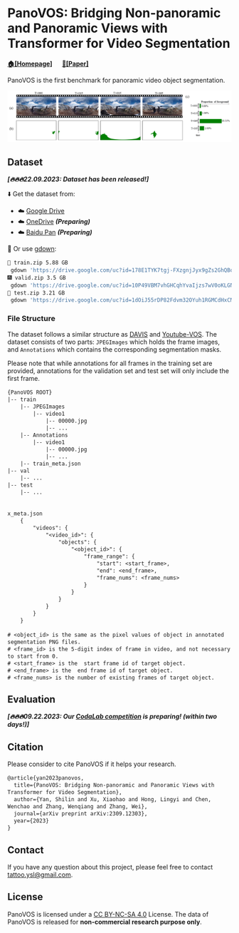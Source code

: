 # PanoVOS: Bridging Non-panoramic and Panoramic Views with Transformer for Video Segmentation 

**[🏠[Homepage]](https://shilinyan99.github.io/PanoVOS/)** &emsp; **[📄[Paper]](https://arxiv.org/abs/2309.12303)**


PanoVOS is the first benchmark for panoramic video object segmentation. 

![PanoVOS overview](./image/teaser.png)


## Dataset

***[🔥🔥🔥22.09.2023: Dataset has been released!]***

⬇️ Get the dataset from: 

 - ☁️ [Google Drive](https://drive.google.com/drive/folders/18dki-y3bTdoLcoJgdvKmaiqcqlUfBgyA?usp=drive_link)
 - ☁️ [OneDrive]() ***(Preparing)***
 - ☁️ [Baidu Pan]() ***(Preparing)***


🤗 Or use [gdown](https://github.com/wkentaro/gdown):

 ```bash
 🎉 train.zip 5.88 GB
  gdown 'https://drive.google.com/uc?id=178E1TYK7tgj-FXzgnjJyx9gZs2GhQBqr'
🎆 valid.zip 3.5 GB
  gdown 'https://drive.google.com/uc?id=10P49VBM7vhGHCqhYvaIjzs7wV0oKLGNl'
📌 test.zip 3.21 GB
  gdown 'https://drive.google.com/uc?id=1dOiJ55rDP82Fdvm32OYuh1RGMCdHxCMe'
 ```

### File Structure
The dataset follows a similar structure as [DAVIS](https://davischallenge.org/) and [Youtube-VOS](https://youtube-vos.org/). The dataset consists of two parts: `JPEGImages` which holds the frame images, and `Annotations` which contains the corresponding segmentation masks. 

Please note that while annotations for all frames in the training set are provided, annotations for the validation set and test set will only include the first frame.

```
{PanoVOS ROOT}
|-- train
    |-- JPEGImages
        |-- video1
            |-- 00000.jpg
            |-- ...
    |-- Annotations
        |-- video1
            |-- 00000.jpg
            |-- ...
    |-- train_meta.json
|-- val
    |-- ...
|-- test
    |-- ...


x_meta.json
    {
        "videos": {
            "<video_id>": {
                "objects": {
                    "<object_id>": {
                        "frame_range": {
                            "start": <start_frame>,
                            "end": <end_frame>,
                            "frame_nums": <frame_nums>
                        }
                    }
                }
            }
        }
    }

# <object_id> is the same as the pixel values of object in annotated segmentation PNG files.
# <frame_id> is the 5-digit index of frame in video, and not necessary to start from 0.
# <start_frame> is the  start frame id of target object.
# <end_frame> is the  end frame id of target object.
# <frame_nums> is the number of existing frames of target object.

```


## Evaluation

***[🔥🔥🔥09.22.2023: Our [CodaLab competition]() is preparing! (within two days!)]***


## Citation
Please consider to cite PanoVOS if it helps your research.

```
@article{yan2023panovos,
  title={PanoVOS: Bridging Non-panoramic and Panoramic Views with Transformer for Video Segmentation},
  author={Yan, Shilin and Xu, Xiaohao and Hong, Lingyi and Chen, Wenchao and Zhang, Wenqiang and Zhang, Wei},
  journal={arXiv preprint arXiv:2309.12303},
  year={2023}
}
```

## Contact
If you have any question about this project, please feel free to contact tattoo.ysl@gmail.com.

## License
PanoVOS is licensed under a [CC BY-NC-SA 4.0](https://creativecommons.org/licenses/by-nc-sa/4.0/) License. The data of PanoVOS is released for <strong>non-commercial research purpose only</strong>.
